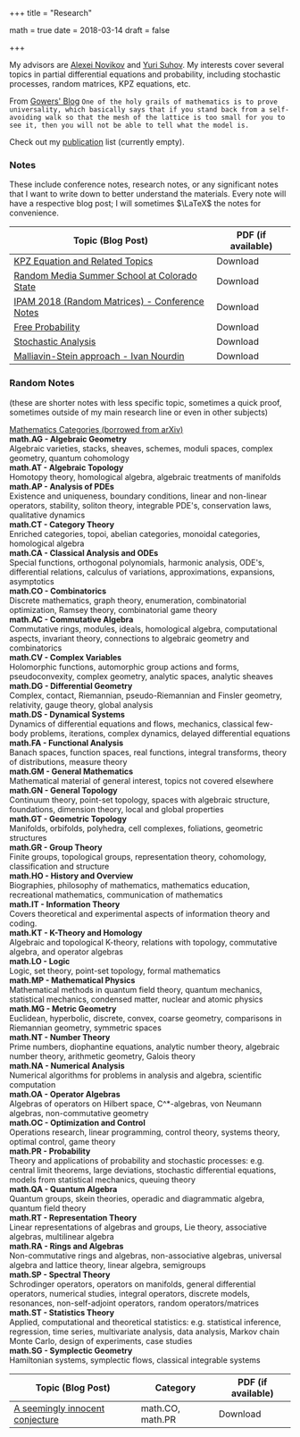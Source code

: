 +++
title = "Research"

math = true
date = 2018-03-14
draft = false

+++

My advisors are [Alexei Novikov](https://www.math.psu.edu/~anovikov/) and [Yuri Suhov](http://www.statslab.cam.ac.uk/Dept/People/suhov.html). My interests cover several topics in partial differential equations and probability, including stochastic processes, random matrices, KPZ equations, etc.

From [Gowers' Blog](https://gowers.wordpress.com/2010/08/22/icm2010-smirnov-laudatio/)
`
One of the holy grails of mathematics is to prove universality, which basically says that if you stand back from a self-avoiding walk so that the mesh of the lattice is too small for you to see it, then you will not be able to tell what the model is.
`

Check out my [publication](/publication) list (currently empty). 

### Notes

These include conference notes, research notes, or any significant notes that I want to write down to better understand the materials. Every note will have a respective blog post; I will sometimes $\LaTeX$ the notes for convenience.

**Topic (Blog Post)** | **PDF (if available)**
--- | ---
[KPZ Equation and Related Topics](/post/kpz_world) | Download 
[Random Media Summer School at Colorado State](/post/random_media_CSU) | Download
[IPAM 2018 (Random Matrices) - Conference Notes](/post/ipam2018_rmt) | Download
[Free Probability ](/post/free_probability) | Download
[Stochastic Analysis](/post/stochastic_analysis) | Download 
[Malliavin-Stein approach - Ivan Nourdin](https://sites.google.com/site/malliavinstein/home)   | Download 


### Random Notes
(these are shorter notes with less specific topic, sometimes a quick proof, sometimes outside of my main research line or even in other subjects)  

<div class="accordion">
<div class="accordion-section">
<a class="accordion-section-title" href="#mathcategory">Mathematics Categories (borrowed from arXiv)</a>
<div id="mathcategory" class="accordion-section-content">
<b>math.AG - Algebraic Geometry</b> 
<div>Algebraic varieties, stacks, sheaves, schemes, moduli spaces, complex geometry, quantum cohomology<br /></div>
<b>math.AT - Algebraic Topology</b> 
<div>Homotopy theory, homological algebra, algebraic treatments of manifolds</div>
<b>math.AP - Analysis of PDEs</b> 
<div>Existence and uniqueness, boundary conditions, linear and non-linear operators, stability, soliton theory, integrable PDE's, conservation laws, qualitative dynamics</div>
<b>math.CT - Category Theory</b> 
<div>Enriched categories, topoi, abelian categories, monoidal categories, homological algebra</div>
<b>math.CA - Classical Analysis and ODEs</b> 
<div>Special functions, orthogonal polynomials, harmonic analysis, ODE's, differential relations, calculus of variations, approximations, expansions, asymptotics</div>
<b>math.CO - Combinatorics</b> 
<div>Discrete mathematics, graph theory, enumeration, combinatorial optimization, Ramsey theory, combinatorial game theory</div>
<b>math.AC - Commutative Algebra</b> 
<div>Commutative rings, modules, ideals, homological algebra, computational aspects, invariant theory, connections to algebraic geometry and combinatorics</div>
<b>math.CV - Complex Variables</b> 
<div>Holomorphic functions, automorphic group actions and forms, pseudoconvexity, complex geometry, analytic spaces, analytic sheaves</div>
<b>math.DG - Differential Geometry</b> 
<div>Complex, contact, Riemannian, pseudo-Riemannian and Finsler geometry, relativity, gauge theory, global analysis<br /></div>
<b>math.DS - Dynamical Systems</b> 
<div>Dynamics of differential equations and flows, mechanics, classical few-body problems, iterations, complex dynamics, delayed differential equations</div>
<b>math.FA - Functional Analysis</b> 
<div>Banach spaces, function spaces, real functions, integral transforms, theory of distributions, measure theory<br /></div>
<b>math.GM - General Mathematics</b> 
<div>Mathematical material of general interest, topics not covered elsewhere</div>
<b>math.GN - General Topology</b> 
<div>Continuum theory, point-set topology, spaces with algebraic structure, foundations, dimension theory, local and global properties</div>
<b>math.GT - Geometric Topology</b> 
<div>Manifolds, orbifolds, polyhedra, cell complexes, foliations, geometric structures</div>
<b>math.GR - Group Theory</b> 
<div>Finite groups, topological groups, representation theory, cohomology, classification and structure</div>
<b>math.HO - History and Overview</b> 
<div>Biographies, philosophy of mathematics, mathematics education, recreational mathematics, communication of mathematics</div>
<b>math.IT - Information Theory</b> 
<div>Covers theoretical and experimental aspects of information theory and coding.</div>
<b>math.KT - K-Theory and Homology</b> 
<div>Algebraic and topological K-theory, relations with topology, commutative algebra, and operator algebras</div>
<b>math.LO - Logic</b> 
<div>Logic, set theory, point-set topology, formal mathematics</div>
<b>math.MP - Mathematical Physics</b> 
<div>Mathematical methods in quantum field theory, quantum mechanics, statistical mechanics, condensed matter, nuclear and atomic physics</div>
<b>math.MG - Metric Geometry</b> 
<div>Euclidean, hyperbolic, discrete, convex, coarse geometry, comparisons in Riemannian geometry, symmetric spaces</div>
<b>math.NT - Number Theory</b> 
<div>Prime numbers, diophantine equations, analytic number theory, algebraic number theory, arithmetic geometry, Galois theory</div>
<b>math.NA - Numerical Analysis</b> 
<div>Numerical algorithms for problems in analysis and algebra, scientific computation</div>
<b>math.OA - Operator Algebras</b> 
<div>Algebras of operators on Hilbert space, C^*-algebras, von Neumann algebras, non-commutative geometry</div>
<b>math.OC - Optimization and Control</b> 
<div>Operations research, linear programming, control theory, systems theory, optimal control, game theory</div>
<b>math.PR - Probability</b> 
<div>Theory and applications of probability and stochastic processes: e.g. central limit theorems, large deviations, stochastic differential equations, models from statistical mechanics, queuing theory</div>
<b>math.QA - Quantum Algebra</b> 
<div>Quantum groups, skein theories, operadic and diagrammatic algebra, quantum field theory<br /></div>
<b>math.RT - Representation Theory</b> 
<div>Linear representations of algebras and groups, Lie theory, associative algebras, multilinear algebra</div>
<b>math.RA - Rings and Algebras</b> 
<div>Non-commutative rings and algebras, non-associative algebras, universal algebra and lattice theory, linear algebra, semigroups</div>
<b>math.SP - Spectral Theory</b> 
<div>Schrodinger operators, operators on manifolds, general differential operators, numerical studies, integral operators, discrete models, resonances, non-self-adjoint operators, random operators/matrices</div>
<b>math.ST - Statistics Theory</b> 
<div>Applied, computational and theoretical statistics: e.g. statistical inference, regression, time series, multivariate analysis, data analysis, Markov chain Monte Carlo, design of experiments, case studies</div>
<b>math.SG - Symplectic Geometry</b> 
<div>Hamiltonian systems, symplectic flows, classical integrable systems</div>


</div><!--end .accordion-section-content-->
</div><!--end .accordion-section-->
</div><!--end .accordion-->

**Topic (Blog Post)** | **Category** | **PDF (if available)**
--- | --- | ---
[A seemingly innocent conjecture](/post/innocent_conjecture)  |math.CO, math.PR| Download
